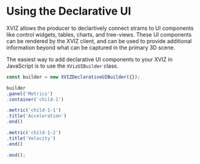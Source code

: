 # Using the Declarative UI

XVIZ allows the producer to declartively connect strams to UI components like control widgets, tables, charts, and tree-views. These UI components can be rendered by the XVIZ client, and can be used to provide additional information beyond what can be captured in the primary 3D scene.

The easiest way to add declarative UI components to your XVIZ in JavaScript is to use the `XVizUIBuilder` class.

```js
const builder = new XVIZDeclarativeUIBuilder({});

builder
.panel('Metrics')
.container('child-1')

.metric('child-1-1')
.title('Acceleration')
.end()

.metric('child-1-2')
.title('Velocity')
.end()

.end();
```
